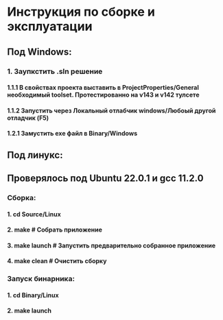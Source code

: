 # Инструкция по сборке и эксплуатации
## Под Windows:
### 1. Заупкстить .sln решение
####	 1.1.1 В свойствах проекта выставить в ProjectProperties/General необходимый toolset. Протестированно на v143 и v142 тулсете
####	 1.1.2 Запустить через Локальный отлабчик windows/Любоый другой отладчик (F5)
#### 	 1.2.1 Замустить exe файл в Binary/Windows
## Под линукс:
## Проверялось под Ubuntu 22.0.1 и gcc 11.2.0 
### Сборка:
####	1.	cd Source/Linux
####	2.	make # Собрать приложение
####	3.	make launch # Запустить предварительно собранное приложение
####	4.	make clean # Очистить сборку
### Запуск бинарника:
####	1.	cd Binary/Linux
####	2.	make launch
